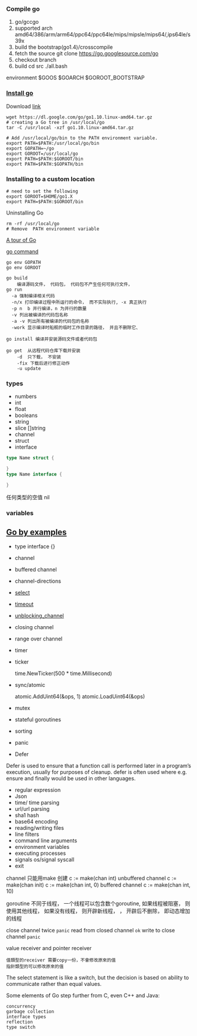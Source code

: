 ### Compile go

1. go/gccgo
2. supported arch amd64/386/arm/arm64/ppc64/ppc64le/mips/mipsle/mips64/,ips64le/s39x
3. build the bootstrap(go1.4)/crosscompile
4. fetch the source 
 git clone https://go.googlesource.com/go
5.  checkout branch 
6. build
cd src
./all.bash

environment
    $GOOS $GOARCH
    $GOROOT_BOOTSTRAP

###  [Install go ](https://golang.org/doc/install)
Download [link](https://golang.org/dl/)
```
wget https://dl.google.com/go/go1.10.linux-amd64.tar.gz
# creating a Go tree in /usr/local/go
tar -C /usr/local -xzf go1.10.linux-amd64.tar.gz

# Add /usr/local/go/bin to the PATH environment variable.
export PATH=$PATH:/usr/local/go/bin
export GOPATH=~/go
export GOROOT=/usr/local/go
export PATH=$PATH:$GOROOT/bin
export PATH=$PATH:$GOPATH/bin

```
### Installing to a custom location
```
# need to set the following
export GOROOT=$HOME/go1.X
export PATH=$PATH:$GOROOT/bin
```

Uninstalling Go
```
rm -rf /usr/local/go
# Remove  PATH environment variable
```

[ A tour of Go](https://tour.golang.org/list)


[go command](https://www.imooc.com/video/7208)
```
go env GOPATH
go env GOROOT

go build 
    编译源码文件， 代码包， 代码包不产生任何可执行文件， 
go run
  -a 强制编译相关代码
  -n/x 打印编译过程中所运行的命令， 而不实际执行, -x 真正执行
  -p n  b 并行编译，n 为并行的数量
  -v 列出被编译的代码包名称
  -a -v 列出所有被编译的代码包的名称
  -work 显示编译时船舰的临时工作目录的路径， 并且不删除它、

go install 编译并安装源码文件或者代码包

go get  从远程代码仓库下载并安装
    -d  只下载， 不安装
    -fix 下载后进行修正动作
    -u update
```
### types

- numbers
- int 
- float
- booleans
- string
- slice []string
- channel
- struct 
- interface
``` go
type Name struct {

}
type Name interface {

}
```

任何类型的空值 nil

### variables

## [Go by examples](https://gobyexample.com/)

- type interface {}
- channel
- buffered channel
- channel-directions
- [select](https://gobyexample.com/select)
- [timeout](https://gobyexample.com/timeouts)
- [unblocking_channel](https://gobyexample.com/non-blocking-channel-operations)
- closing channel
- range over channel 
- timer
- ticker
  
    time.NewTicker(500 * time.Millisecond)

- sync/atomic
  
    atomic.AddUint64(&ops, 1)
    atomic.LoadUint64(&ops)
- mutex
- stateful goroutines
- sorting
- panic

- Defer 

Defer is used to ensure that a function call is performed later in a program’s execution, usually for purposes of cleanup. defer is often used where e.g. ensure and finally would be used in other languages.

- regular expression
- Json
- time/ time parsing
- url/url parsing
- sha1 hash
- base64 encoding
- reading/writing files
- line filters
- command line arguments
- environment variables
- executing processes
- signals os/signal syscall
- exit

channel 只能用make 创建 c := make(chan int)
unbuffered channel c := make(chan init) c := make(chan int, 0)
buffered channel  c := make(chan int, 10)

goroutine 不同于线程， 一个线程可以包含数个goroutine, 如果线程被阻塞， 则使用其他线程， 如果没有线程， 则开辟新线程，
， 开辟后不删除， 即动态增加的线程

close channel twice `panic`
read from closed channel `ok`
write to close channel `panic` 


value receiver and pointer receiver

    值類型的receiver 需要copy一份，不會修改原來的值
    指針類型的可以修改原來的值


The select statement is like a switch, but the decision is based on ability to communicate rather than equal values.

Some elements of Go step further from C, even C++ and Java:

    concurrency
    garbage collection
    interface types
    reflection
    type switch

